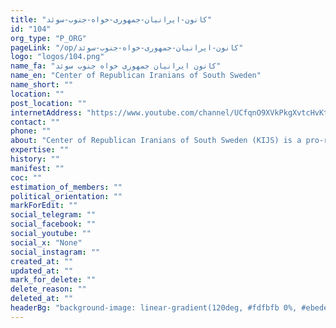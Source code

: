 ```yaml
---
title: "کانون-ایرانیان-جمهوری-خواه-جنوب-سوئد"
id: "104"
org_type: "P_ORG"
pageLink: "/op/کانون-ایرانیان-جمهوری-خواه-جنوب-سوئد"
logo: "logos/104.png"
name_fa: "کانون ایرانیان جمهوری خواه جنوب سوئد"
name_en: "Center of Republican Iranians of South Sweden"
name_short: ""
location: ""
post_location: ""
internetAddress: "https://www.youtube.com/channel/UCfqnO9XVkPkgXvtcHvKtvbw             https://www.iranianrepublicans.org/"
contact: ""
phone: ""
about: "Center of Republican Iranians of South Sweden (KIJS) is a pro-republican Iranian community in southern Sweden. This society was founded on the values ​​of the women's movement, life, liberty and the Universal Declaration of Human Rights. Its purpose is to create a society based on the values ​​of the democratic secular republic. This community welcomes Republicans and supporters of democratic struggles and civil movements."
expertise: ""
history: ""
manifest: ""
coc: ""
estimation_of_members: ""
political_orientation: ""
markForEdit: ""
social_telegram: ""
social_facebook: ""
social_youtube: ""
social_x: "None"
social_instagram: ""
created_at: ""
updated_at: ""
mark_for_delete: ""
delete_reason: ""
deleted_at: ""
headerBg: "background-image: linear-gradient(120deg, #fdfbfb 0%, #ebedee 100%);"
---
```

